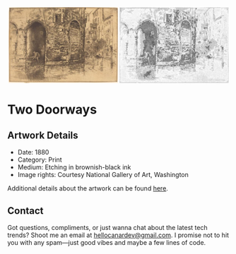 <html>

<div align="center">
    <img width="49%" src="artwork.jpg" alt="artwork"/>
    <img width="49%" src="ascii_artwork.jpg" alt="artwork ASCII"/>
</div>

# Two Doorways

## Artwork Details

- Date: 1880
- Category: Print
- Medium: Etching in brownish-black ink
- Image rights: Courtesy National Gallery of Art, Washington

Additional details about the artwork can be found [here](https://www.artsy.net/artwork/two-doorways-1).

## Contact

Got questions, compliments, or just wanna chat about the latest tech trends? Shoot me an email
at [hellocanardev@gmail.com](mailto:hellocanardev@gmail.com). I promise not to hit you with any spam—just good vibes and
maybe a few lines of code.

</html>
